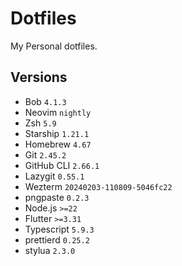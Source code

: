 # Dotfiles

My Personal dotfiles.

## Versions

- Bob `4.1.3`
- Neovim `nightly`
- Zsh `5.9`
- Starship `1.21.1`
- Homebrew `4.67`
- Git `2.45.2`
- GitHub CLI `2.66.1`
- Lazygit `0.55.1`
- Wezterm `20240203-110809-5046fc22`
- pngpaste `0.2.3`
- Node.js `>=22`
- Flutter `>=3.31`
- Typescript `5.9.3`
- prettierd `0.25.2`
- stylua `2.3.0` 
